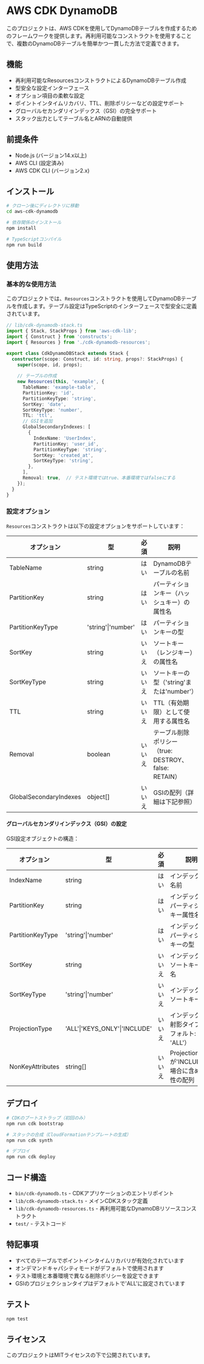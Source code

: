 # AWS CDK DynamoDB

このプロジェクトは、AWS CDKを使用してDynamoDBテーブルを作成するためのフレームワークを提供します。再利用可能なコンストラクトを使用することで、複数のDynamoDBテーブルを簡単かつ一貫した方法で定義できます。

## 機能

- 再利用可能なResourcesコンストラクトによるDynamoDBテーブル作成
- 型安全な設定インターフェース
- オプション項目の柔軟な設定
- ポイントインタイムリカバリ、TTL、削除ポリシーなどの設定サポート
- グローバルセカンダリインデックス（GSI）の完全サポート
- スタック出力としてテーブル名とARNの自動提供

## 前提条件

- Node.js (バージョン14.x以上)
- AWS CLI (設定済み)
- AWS CDK CLI (バージョン2.x)

## インストール

```bash
# クローン後にディレクトリに移動
cd aws-cdk-dynamodb

# 依存関係のインストール
npm install

# TypeScriptコンパイル
npm run build
```

## 使用方法

### 基本的な使用方法

このプロジェクトでは、`Resources`コンストラクトを使用してDynamoDBテーブルを作成します。テーブル設定はTypeScriptのインターフェースで型安全に定義されています。

```typescript
// lib/cdk-dynamodb-stack.ts
import { Stack, StackProps } from 'aws-cdk-lib';
import { Construct } from 'constructs';
import { Resources } from './cdk-dynamodb-resources';

export class CdkDynamoDBStack extends Stack {
  constructor(scope: Construct, id: string, props?: StackProps) {
    super(scope, id, props);
      
    // テーブルの作成
    new Resources(this, 'example', {
      TableName: 'example-table',
      PartitionKey: 'id',
      PartitionKeyType: 'string',
      SortKey: 'date',
      SortKeyType: 'number',
      TTL: 'ttl',
      // GSIを追加
      GlobalSecondaryIndexes: [
        {
          IndexName: 'UserIndex',
          PartitionKey: 'user_id',
          PartitionKeyType: 'string',
          SortKey: 'created_at',
          SortKeyType: 'string',
        },
      ],
      Removal: true,  // テスト環境ではtrue、本番環境ではfalseにする
    });
  }
}
```

### 設定オプション

`Resources`コンストラクトは以下の設定オプションをサポートしています：

| オプション | 型 | 必須 | 説明 |
|------------|-------|----------|-------------|
| TableName | string | はい | DynamoDBテーブルの名前 |
| PartitionKey | string | はい | パーティションキー（ハッシュキー）の属性名 |
| PartitionKeyType | 'string'\|'number' | はい | パーティションキーの型 |
| SortKey | string | いいえ | ソートキー（レンジキー）の属性名 |
| SortKeyType | string | いいえ | ソートキーの型（'string'または'number'） |
| TTL | string | いいえ | TTL（有効期限）として使用する属性名 |
| Removal | boolean | いいえ | テーブル削除ポリシー（true: DESTROY、false: RETAIN） |
| GlobalSecondaryIndexes | object[] | いいえ | GSIの配列（詳細は下記参照） |

#### グローバルセカンダリインデックス（GSI）の設定

GSI設定オブジェクトの構造：

| オプション | 型 | 必須 | 説明 |
|------------|-------|----------|-------------|
| IndexName | string | はい | インデックスの名前 |
| PartitionKey | string | はい | インデックスのパーティションキー属性名 |
| PartitionKeyType | 'string'\|'number' | はい | インデックスのパーティションキーの型 |
| SortKey | string | いいえ | インデックスのソートキー属性名 |
| SortKeyType | 'string'\|'number' | いいえ | インデックスのソートキーの型 |
| ProjectionType | 'ALL'\|'KEYS_ONLY'\|'INCLUDE' | いいえ | インデックスの射影タイプ（デフォルト: 'ALL'） |
| NonKeyAttributes | string[] | いいえ | ProjectionTypeが'INCLUDE'の場合に含める属性の配列 |

## デプロイ

```bash
# CDKのブートストラップ（初回のみ）
npm run cdk bootstrap

# スタックの合成（CloudFormationテンプレートの生成）
npm run cdk synth

# デプロイ
npm run cdk deploy
```

## コード構造

- `bin/cdk-dynamodb.ts` - CDKアプリケーションのエントリポイント
- `lib/cdk-dynamodb-stack.ts` - メインCDKスタック定義
- `lib/cdk-dynamodb-resources.ts` - 再利用可能なDynamoDBリソースコンストラクト
- `test/` - テストコード

## 特記事項

- すべてのテーブルでポイントインタイムリカバリが有効化されています
- オンデマンドキャパシティモードがデフォルトで使用されます
- テスト環境と本番環境で異なる削除ポリシーを設定できます
- GSIのプロジェクションタイプはデフォルトで'ALL'に設定されています

## テスト

```bash
npm test
```

## ライセンス

このプロジェクトはMITライセンスの下で公開されています。
